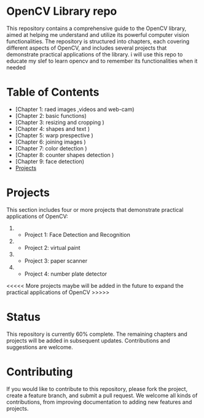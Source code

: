 # OpenCV Library repo

This repository contains a comprehensive guide to the OpenCV library, aimed at helping me understand and utilize its powerful computer vision functionalities.
The repository is structured into chapters, each covering different aspects of OpenCV, and includes several projects that demonstrate practical applications of the library.
i will use this repo to educate my slef to learn opencv and to remember  its functionalities when it needed

# Table of Contents

- [Chapter 1: raed images ,videos and web-cam)
- [Chapter 2: basic functions)
- [Chapter 3: resizing and cropping )
- [Chapter 4: shapes and text )
- [Chapter 5: warp prespective )
- [Chapter 6: joining images )
- [Chapter 7: color detection )
- [Chapter 8: counter shapes detection )
- [Chapter 9: face detection)
- [Projects](#projects)

# Projects

This section includes four or more projects that demonstrate practical applications of OpenCV:

1. * Project 1: Face Detection and Recognition 
      

2. * Project 2: virtual paint
      

3. * Project 3: paper scanner
      

4. * Project 4: number plate detector
      

<<<<< More projects maybe will be added in the future to expand the practical applications of OpenCV >>>>>

# Status

This repository is currently 60% complete. The remaining chapters and projects will be added in subsequent updates. Contributions and suggestions are welcome.

# Contributing

If you would like to contribute to this repository, please fork the project, create a feature branch, and submit a pull request. We welcome all kinds of contributions,
from improving documentation to adding new features and projects.
 


